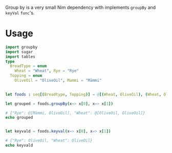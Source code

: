 Group by is a very small Nim dependency with implements `groupBy` and `keyVal` `func`'s.

# Usage
```nim
import groupby
import sugar
import tables
type 
  BreadType = enum
    Wheat = "Wheat", Rye = "Rye"
  Topping = enum
    OliveOil = "OliveOil", Mammi = "Mämmi"
  

let foods : seq[(Breadtype, Topping)] = @[(Wheat, OliveOil), (Wheat, OliveOil), (Rye, Mammi), (Rye, OliveOil)]

let grouped = foods.groupBy(x=> x[0], x=> x[1])

# {"Rye": @[Mämmi, OliveOil], "Wheat": @[OliveOil, OliveOil]}
echo grouped


let keyvald = foods.keyval(x=> x[0], x=> x[1])

# {"Rye": OliveOil, "Wheat": OliveOil}
echo keyvald
```
